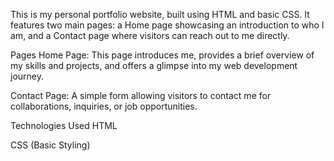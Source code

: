 This is my personal portfolio website, built using HTML and basic CSS. It features two main pages: a Home page showcasing an introduction to who I am, and a Contact page where visitors can reach out to me directly.

Pages
Home Page: This page introduces me, provides a brief overview of my skills and projects, and offers a glimpse into my web development journey.

Contact Page: A simple form allowing visitors to contact me for collaborations, inquiries, or job opportunities.


Technologies Used
HTML

CSS (Basic Styling)


